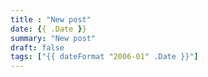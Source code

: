 ```yaml
---
title : "New post"
date: {{ .Date }}
summary: "New post"
draft: false
tags: ["{{ dateFormat "2006-01" .Date }}"]
---
```

